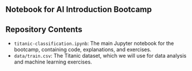 ## Notebook for AI Introduction Bootcamp

## Repository Contents

- `titanic-classification.ipynb`: The main Jupyter notebook for the bootcamp, containing code, explanations, and exercises.
- `data/train.csv`: The Titanic dataset, which we will use for data analysis and machine learning exercises.
